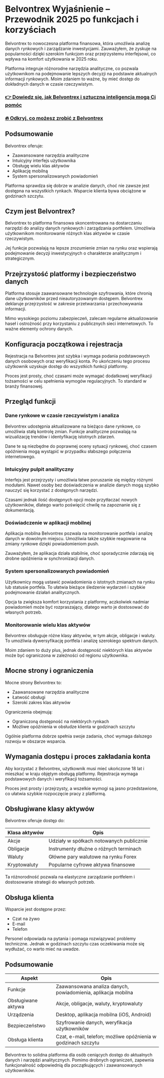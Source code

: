 # Belvontrex Wyjaśnienie – Przewodnik 2025 po funkcjach i korzyściach
 

Belvontrex to nowoczesna platforma finansowa, która umożliwia analizę danych rynkowych i zarządzanie inwestycjami. Zauważyłem, że zyskuje na popularności dzięki szerokim funkcjom oraz przejrzystemu interfejsowi, co wpływa na komfort użytkowania w 2025 roku.

Platforma integruje różnorodne narzędzia analityczne, co pozwala użytkownikom na podejmowanie lepszych decyzji na podstawie aktualnych informacji rynkowych. Moim zdaniem to ważne, by mieć dostęp do dokładnych danych w czasie rzeczywistym.

### [👉 Dowiedz się, jak Belvontrex i sztuczna inteligencja mogą Ci pomóc](https://tinyurl.com/2vur7cp8)
### [🔥 Odkryj, co możesz zrobić z Belvontrex](https://tinyurl.com/2vur7cp8)
## Podsumowanie

Belvontrex oferuje:

- Zaawansowane narzędzia analityczne
- Intuicyjny interfejs użytkownika
- Obsługę wielu klas aktywów
- Aplikację mobilną
- System spersonalizowanych powiadomień

Platforma sprawdza się dobrze w analizie danych, choć nie zawsze jest dostępna na wszystkich rynkach. Wsparcie klienta bywa obciążone w godzinach szczytu.

## Czym jest Belvontrex?

Belvontrex to platforma finansowa skoncentrowana na dostarczaniu narzędzi do analizy danych rynkowych i zarządzania portfelem. Umożliwia użytkownikom monitorowanie różnych klas aktywów w czasie rzeczywistym.

Jej funkcje pozwalają na lepsze zrozumienie zmian na rynku oraz wspierają podejmowanie decyzji inwestycyjnych o charakterze analitycznym i strategicznym.

## Przejrzystość platformy i bezpieczeństwo danych

Platforma stosuje zaawansowane technologie szyfrowania, które chronią dane użytkowników przed nieautoryzowanym dostępem. Belvontrex deklaruje przejrzystość w zakresie przetwarzania i przechowywania informacji.

Mimo wysokiego poziomu zabezpieczeń, zalecam regularne aktualizowanie haseł i ostrożność przy korzystaniu z publicznych sieci internetowych. To ważne elementy ochrony danych.

## Konfiguracja początkowa i rejestracja

Rejestracja na Belvontrex jest szybka i wymaga podania podstawowych danych osobowych oraz weryfikacji konta. Po ukończeniu tego procesu użytkownik uzyskuje dostęp do wszystkich funkcji platformy.

Proces jest prosty, choć czasami może wymagać dodatkowej weryfikacji tożsamości w celu spełnienia wymogów regulacyjnych. To standard w branży finansowej.

## Przegląd funkcji

### Dane rynkowe w czasie rzeczywistym i analiza

Belvontrex udostępnia aktualizowane na bieżąco dane rynkowe, co umożliwia stałą kontrolę zmian. Funkcje analityczne pozwalają na wizualizację trendów i identyfikację istotnych zdarzeń.

Dane te są niezbędne do poprawnej oceny sytuacji rynkowej, choć czasem opóźnienia mogą wystąpić w przypadku słabszego połączenia internetowego.

### Intuicyjny pulpit analityczny

Interfejs jest przejrzysty i umożliwia łatwe poruszanie się między różnymi modułami. Nawet osoby bez doświadczenia w analizie danych mogą szybko nauczyć się korzystać z dostępnych narzędzi.

Czasami jednak ilość dostępnych opcji może przytłaczać nowych użytkowników, dlatego warto poświęcić chwilę na zapoznanie się z dokumentacją.

### Doświadczenie w aplikacji mobilnej

Aplikacja mobilna Belvontrex pozwala na monitorowanie portfela i analizę danych w dowolnym miejscu. Umożliwia także szybkie reagowanie na zmiany rynkowe dzięki powiadomieniom push.

Zauważyłem, że aplikacja działa stabilnie, choć sporadycznie zdarzają się drobne opóźnienia w synchronizacji danych.

### System spersonalizowanych powiadomień

Użytkownicy mogą ustawić powiadomienia o istotnych zmianach na rynku lub statusie portfela. To ułatwia bieżące śledzenie wydarzeń i szybkie podejmowanie działań analitycznych.

Opcja ta zwiększa komfort korzystania z platformy, aczkolwiek nadmiar powiadomień może być rozpraszający, dlatego warto je dostosować do własnych potrzeb.

### Monitorowanie wielu klas aktywów

Belvontrex obsługuje różne klasy aktywów, w tym akcje, obligacje i waluty. To umożliwia dywersyfikację portfela i analizę szerokiego spektrum danych.

Moim zdaniem to duży plus, jednak dostępność niektórych klas aktywów może być ograniczona w zależności od regionu użytkownika.

## Mocne strony i ograniczenia

Mocne strony Belvontrex to:

- Zaawansowane narzędzia analityczne
- Łatwość obsługi
- Szeroki zakres klas aktywów

Ograniczenia obejmują:

- Ograniczoną dostępność na niektórych rynkach
- Możliwe opóźnienia w obsłudze klienta w godzinach szczytu

Ogólnie platforma dobrze spełnia swoje zadania, choć wymaga dalszego rozwoju w obszarze wsparcia.

## Wymagania dostępu i proces zakładania konta

Aby korzystać z Belvontrex, użytkownik musi mieć ukończone 18 lat i mieszkać w kraju objętym obsługą platformy. Rejestracja wymaga podstawowych danych i weryfikacji tożsamości.

Proces jest prosty i przejrzysty, a wszelkie wymogi są jasno przedstawione, co ułatwia szybkie rozpoczęcie pracy z platformą.

## Obsługiwane klasy aktywów

Belvontrex oferuje dostęp do:

| Klasa aktywów | Opis                                 |
|---------------|-------------------------------------|
| Akcje         | Udziały w spółkach notowanych publicznie |
| Obligacje     | Instrumenty dłużne o różnych terminach |
| Waluty        | Główne pary walutowe na rynku Forex |
| Kryptowaluty  | Popularne cyfrowe aktywa finansowe  |

Ta różnorodność pozwala na elastyczne zarządzanie portfelem i dostosowanie strategii do własnych potrzeb.

## Obsługa klienta

Wsparcie jest dostępne przez:

- Czat na żywo
- E-mail
- Telefon

Personel odpowiada na pytania i pomaga rozwiązywać problemy techniczne. Jednak w godzinach szczytu czas oczekiwania może się wydłużać, co warto mieć na uwadze.

## Podsumowanie

| Aspekt                    | Opis                                                                 |
|---------------------------|----------------------------------------------------------------------|
| Funkcje                   | Zaawansowana analiza danych, powiadomienia, aplikacja mobilna       |
| Obsługiwane aktywa        | Akcje, obligacje, waluty, kryptowaluty                              |
| Urządzenia                | Desktop, aplikacja mobilna (iOS, Android)                           |
| Bezpieczeństwo            | Szyfrowanie danych, weryfikacja użytkowników                        |
| Obsługa klienta           | Czat, e-mail, telefon; możliwe opóźnienia w godzinach szczytu       |

Belvontrex to solidna platforma dla osób ceniących dostęp do aktualnych danych i narzędzi analitycznych. Pomimo drobnych ograniczeń, zapewnia funkcjonalność odpowiednią dla początkujących i zaawansowanych użytkowników.